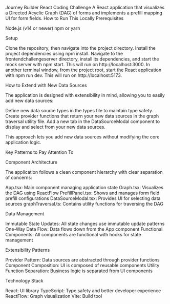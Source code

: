 Journey Builder React Coding Challenge
A React application that visualizes a Directed Acyclic Graph (DAG) of forms and implements a prefill mapping UI for form fields.
How to Run This Locally
Prerequisites

Node.js (v14 or newer)
npm or yarn

Setup

Clone the repository, then navigate into the project directory.
Install the project dependencies using npm install.
Navigate to the frontendchallengeserver directory, install its dependencies, and start the mock server with npm start. This will run on http://localhost:3000.
In another terminal window, from the project root, start the React application with npm run dev. This will run on http://localhost:5173.

How to Extend with New Data Sources

The application is designed with extensibility in mind, allowing you to easily add new data sources:

Define new data source types in the types file to maintain type safety.
Create provider functions that return your new data sources in the graph traversal utility file.
Add a new tab in the DataSourceModal component to display and select from your new data sources.

This approach lets you add new data sources without modifying the core application logic.

Key Patterns to Pay Attention To

Component Architecture

The application follows a clean component hierarchy with clear separation of concerns:

App.tsx: Main component managing application state
Graph.tsx: Visualizes the DAG using ReactFlow
PrefillPanel.tsx: Shows and manages form field prefill configurations
DataSourceModal.tsx: Provides UI for selecting data sources
graphTraversal.ts: Contains utility functions for traversing the DAG

Data Management

Immutable State Updates: All state changes use immutable update patterns
One-Way Data Flow: Data flows down from the App component
Functional Components: All components are functional with hooks for state management

Extensibility Patterns

Provider Pattern: Data sources are abstracted through provider functions
Component Composition: UI is composed of reusable components
Utility Function Separation: Business logic is separated from UI components

Technology Stack

React: UI library
TypeScript: Type safety and better developer experience
ReactFlow: Graph visualization
Vite: Build tool